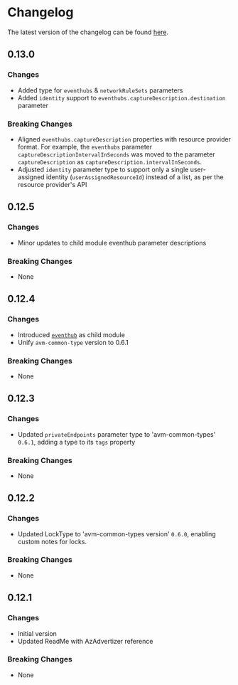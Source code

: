 # Changelog

The latest version of the changelog can be found [here](https://github.com/Azure/bicep-registry-modules/blob/main/avm/res/event-hub/namespace/CHANGELOG.md).

## 0.13.0

### Changes

- Added type for `eventhubs` & `networkRuleSets` parameters
- Added `identity` support to `eventhubs.captureDescription.destination` parameter

### Breaking Changes

- Aligned `eventhubs.captureDescription` properties with resource provider format. For example, the `eventhubs` parameter `captureDescriptionIntervalInSeconds` was moved to the parameter `captureDescription` as `captureDescription.intervalInSeconds`.
- Adjusted `identity` parameter type to support only a single user-assigned identity (`userAssignedResourceId`) instead of a list, as per the resource provider's API

## 0.12.5

### Changes

- Minor updates to child module eventhub parameter descriptions

### Breaking Changes

- None

## 0.12.4

### Changes

- Introduced [`eventhub`](/Azure/bicep-registry-modules/blob/main/avm/res/event-hub/namespace/eventhub) as child module
- Unify `avm-common-type` version to 0.6.1

### Breaking Changes

- None

## 0.12.3

### Changes

- Updated `privateEndpoints` parameter type to 'avm-common-types' `0.6.1`, adding a type to its `tags` property

### Breaking Changes

- None

## 0.12.2

### Changes

- Updated LockType to 'avm-common-types version' `0.6.0`, enabling custom notes for locks.

### Breaking Changes

- None

## 0.12.1

### Changes

- Initial version
- Updated ReadMe with AzAdvertizer reference

### Breaking Changes

- None

